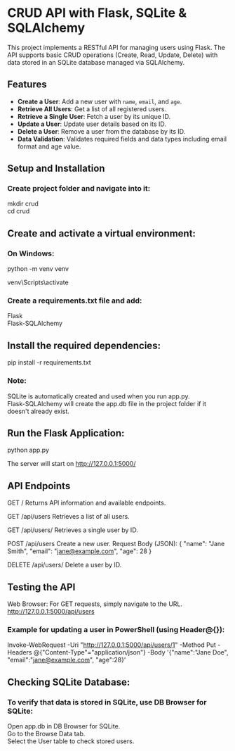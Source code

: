 # CRUD API with Flask, SQLite & SQLAlchemy

This project implements a RESTful API for managing users using Flask. 
The API supports basic CRUD operations (Create, Read, Update, Delete) with data stored in an SQLite database managed via SQLAlchemy.

## Features

- **Create a User**: Add a new user with `name`, `email`, and `age`.
- **Retrieve All Users**: Get a list of all registered users.
- **Retrieve a Single User**: Fetch a user by its unique ID.
- **Update a User**: Update user details based on its ID.
- **Delete a User**: Remove a user from the database by its ID.
- **Data Validation**: Validates required fields and data types including email format and age value.


## Setup and Installation

### Create project folder and navigate into it:

mkdir crud <br/>
cd crud
   

## Create and activate a virtual environment: 

### On Windows:
python -m venv venv

venv\Scripts\activate

### Create a requirements.txt file and add:
Flask <br/>
Flask-SQLAlchemy


## Install the required dependencies:
pip install -r requirements.txt



### Note:
SQLite is automatically created and used when you run app.py.<br/>
Flask-SQLAlchemy will create the app.db file in the project folder if it doesn't already exist.

## Run the Flask Application:
python app.py

The server will start on http://127.0.0.1:5000/

## API Endpoints
GET /
Returns API information and available endpoints.

GET /api/users
Retrieves a list of all users.

GET /api/users/<id>
Retrieves a single user by ID.

POST /api/users
Create a new user.
Request Body (JSON):
{
  "name": "Jane Smith",
  "email": "jane@example.com",
  "age": 28
}


DELETE /api/users/<id>
Delete a user by ID.


## Testing the API
Web Browser: For GET requests, simply navigate to the URL.<br/>
http://127.0.0.1:5000/api/users


### Example for updating a user in PowerShell (using Header@{}):

Invoke-WebRequest -Uri "http://127.0.0.1:5000/api/users/1" -Method Put -Headers @{"Content-Type"="application/json"} -Body '{"name":"Jane Doe", "email":"jane@example.com", "age":28}'


## Checking SQLite Database:

### To verify that data is stored in SQLite, use DB Browser for SQLite:

Open app.db in DB Browser for SQLite.<br/>
Go to the Browse Data tab.<br/>
Select the User table to check stored users.

 



